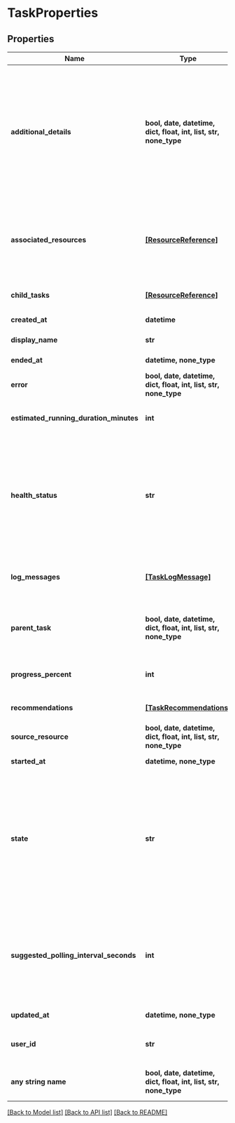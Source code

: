 # TaskProperties


## Properties
Name | Type | Description | Notes
------------ | ------------- | ------------- | -------------
**additional_details** | **bool, date, datetime, dict, float, int, list, str, none_type** | A link to be displayed in the Tasks UI. This can be used when a task is paused to take the user to the console UI page with information on how to unpause the task, or for more general information when the task is in other states. | [optional] 
**associated_resources** | [**[ResourceReference]**](ResourceReference.md) | Resources that are associated with the task. These may be created by the task or other resources that are involved in the task. | [optional] 
**child_tasks** | [**[ResourceReference]**](ResourceReference.md) | A list of sub-tasks that were initiated by this task. | [optional] 
**created_at** | **datetime** | The time this task was created. | [optional] 
**display_name** | **str** | The displayed name for the task. | [optional] 
**ended_at** | **datetime, none_type** | The time this task completed. | [optional] 
**error** | **bool, date, datetime, dict, float, int, list, str, none_type** | The error response status of the operation. | [optional] 
**estimated_running_duration_minutes** | **int** | An estimate of how long the task will run before completing. | [optional] 
**health_status** | **str** | The health status indicates if any errors or problems have been encountered during the processing of the task.  Expected values are OK, ERROR, WARNING, UNKNOWN, and UNSPECIFIED.  | [optional] 
**log_messages** | [**[TaskLogMessage]**](TaskLogMessage.md) | Time stamped messages that record the progress of the task. | [optional] 
**parent_task** | **bool, date, datetime, dict, float, int, list, str, none_type** | The parent is the task that initiated this sub-task. If this is not a sub-task this will be a self reference. | [optional] 
**progress_percent** | **int** | A percentage representation of progress to completion. | [optional] 
**recommendations** | [**[TaskRecommendations]**](TaskRecommendations.md) | Recommendations on how to fix failing tasks. | [optional] 
**source_resource** | **bool, date, datetime, dict, float, int, list, str, none_type** | The resource that was used to initiate the task. | [optional] 
**started_at** | **datetime, none_type** | The time this task was started. | [optional] 
**state** | **str** | A message to indicate the current state of the task, for example the current step in a workflow. Expected values are INITIALIZED, RUNNING, FAILED, SUCCEEDED, TIMEDOUT, PAUSED, and UNSPECIFIED.  | [optional] 
**suggested_polling_interval_seconds** | **int** | This attribute suggests a suitable interval to use when polling for progress. Where specified this will be based on the frequency with which the task is likely to be updated. | [optional] 
**updated_at** | **datetime, none_type** | The time this task was last updated. | [optional] 
**user_id** | **str** | The ID or email address of the user that initiated the task. | [optional] 
**any string name** | **bool, date, datetime, dict, float, int, list, str, none_type** | any string name can be used but the value must be the correct type | [optional]

[[Back to Model list]](../README.md#documentation-for-models) [[Back to API list]](../README.md#documentation-for-api-endpoints) [[Back to README]](../README.md)


